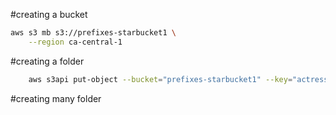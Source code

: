 
#creating a bucket
```sh
aws s3 mb s3://prefixes-starbucket1 \
    --region ca-central-1
```

#creating a folder 
```sh
    aws s3api put-object --bucket="prefixes-starbucket1" --key="actress/"
```

#creating many folder 